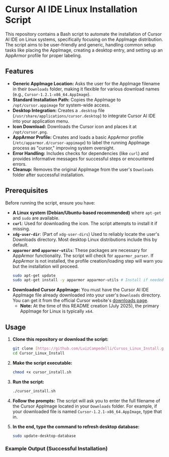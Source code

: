 # Cursor AI IDE Linux Installation Script

This repository contains a Bash script to automate the installation of Cursor AI IDE on Linux systems, specifically focusing on the AppImage distribution. The script aims to be user-friendly and generic, handling common setup tasks like placing the AppImage, creating a desktop entry, and setting up an AppArmor profile for proper labeling.

## Features

* **Generic AppImage Location:** Asks the user for the AppImage filename in their `Downloads` folder, making it flexible for various download names (e.g., `Cursor-1.2.1-x86_64.AppImage`).
* **Standard Installation Path:** Copies the AppImage to `/opt/cursor.appimage` for system-wide access.
* **Desktop Integration:** Creates a `.desktop` file (`/usr/share/applications/cursor.desktop`) to integrate Cursor AI IDE into your application menu.
* **Icon Download:** Downloads the Cursor icon and places it at `/opt/cursor.png`.
* **AppArmor Profile:** Creates and loads a basic AppArmor profile (`/etc/apparmor.d/cursor-appimage`) to label the running AppImage process as "cursor," improving system oversight.
* **Error Handling:** Includes checks for dependencies (like `curl`) and provides informative messages for successful steps or encountered errors.
* **Cleanup:** Removes the original AppImage from the user's `Downloads` folder after successful installation.

## Prerequisites

Before running the script, ensure you have:

* **A Linux system (Debian/Ubuntu-based recommended)** where `apt-get` and `sudo` are available.
* **`curl`**: Used for downloading the icon. The script attempts to install it if missing.
* **`xdg-user-dir`**: (Part of `xdg-user-dirs`) Used to reliably locate the user's Downloads directory. Most desktop Linux distributions include this by default.
* **`apparmor` and `apparmor-utils`**: These packages are necessary for AppArmor functionality. The script will check for `apparmor_parser`. If AppArmor is not installed, the profile creation/loading step will warn you but the installation will proceed.
    ```bash
    sudo apt-get update
    sudo apt-get install -y apparmor apparmor-utils # Install if needed
    ```
* **Downloaded Cursor AppImage:** You must have the Cursor AI IDE AppImage file already downloaded into your user's `Downloads` directory. You can get it from the official Cursor website's [downloads page](https://cursor.com/downloads).
    * **Note:** At the time of this README creation (July 2025), the primary AppImage for Linux is typically `x64`.

## Usage

1.  **Clone this repository or download the script:**

    ```bash
    git clone [https://github.com/LuizCampedelli/Cursos_Linux_Install.git](https://github.com/LuizCampedelli/Cursos_Linux_Install.git)
    cd Cursor_Linux_Install
    ```

2.  **Make the script executable:**

    ```bash
    chmod +x cursor_install.sh
    ```

3.  **Run the script:**

    ```bash
    ./cursor_install.sh
    ```

4.  **Follow the prompts:** The script will ask you to enter the full filename of the Cursor AppImage located in your `Downloads` folder. For example, if your downloaded file is named `Cursor-1.2.1-x86_64.AppImage`, type that in.

5. **In the end, type the command to refresh desktop database:**
    
    ```bash
    sudo update-desktop-database
    ```

### Example Output (Successful Installation)
